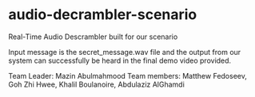 # audio-decrambler-scenario
Real-Time Audio Descrambler built for our scenario

Input message is the secret_message.wav file and the output from our system can successfully be heard in the final demo video provided.

Team Leader: Mazin Abulmahmood
Team members: Matthew Fedoseev, Goh Zhi Hwee, Khalil Boulanoire, Abdulaziz AlGhamdi
